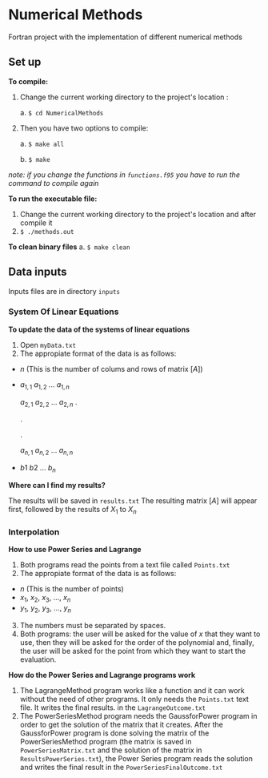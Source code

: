 # Numerical Methods
Fortran project with the implementation of different numerical methods

## Set up

**To compile:**
1. Change the current working directory to the project's location :

   a. `$ cd NumericalMethods`

2. Then you have two options to compile:

   a. `$ make all`

   b. `$ make`

*note: if you change the functions in `functions.f95` you have to run the command to compile again* 

**To run the executable file:**
1. Change the current working directory to the project's location and after compile it
2. `$ ./methods.out`

**To clean binary files**
a. `$ make clean`

## Data inputs
Inputs files are in directory `inputs`

### System Of Linear Equations

**To update the data of the systems of linear equations**
1. Open `myData.txt`
2. The appropiate format of the data is as follows:
-  $n$ (This is the number of colums and rows of matrix $[A]$)
-  $a_{1,1}\:a_{1,2}\;...\:a_{1,n}$

   $a_{2,1}\:a_{2,2}\:...\:a_{2,n}$
   .

   .

   .

   $a_{n,1}\:a_{n,2}\:...\:a_{n,n}$

-  $b1\:b2\:...\:b_{n}$

**Where can I find my results?**

The results will be saved in `results.txt`
The resulting matrix $[A]$ will appear first, followed by the results of $X_1$ to $X_n$

### Interpolation

**How to use Power Series and Lagrange**
1. Both programs read the points from a text file called `Points.txt`
2. The appropiate format of the data is as follows:
-  $n$ (This is the number of points)
-  $x_1,\:x_2,\:x_3,\:...,\:x_n$
-  $y_1,\:y_2,\:y_3,\:...,\:y_n$

3. The numbers must be separated by spaces.
4. Both programs: the user will be asked for the value of $x$ that they want to use, then they will be asked for the order of the polynomial and, finally, 
the user will be asked for the point from which they want to start the evaluation.

**How do the Power Series and Lagrange programs work**
1. The LagrangeMethod program works like a function and it can work without the need of other programs. It only needs the `Points.txt` text file. It writes the final results.
in the `LagrangeOutcome.txt`
2. The PowerSeriesMethod program needs the GaussforPower program in order to get the solution of the matrix that it creates. After the GaussforPower program is done solving the matrix of the PowerSeriesMethod program (the matrix is saved in `PowerSeriesMatrix.txt` and the solution of the matrix in `ResultsPowerSeries.txt`), the Power Series program reads the solution and writes the final result in the `PowerSeriesFinalOutcome.txt`